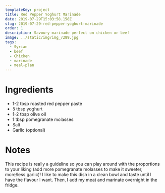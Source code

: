 ```yaml
---
templateKey: project
title: Red Pepper Yoghurt Marinade
date: 2019-07-29T15:03:58.158Z
slug: 2019-07-29-red-pepper-yoghurt-marinade
order: 1
description: Savoury marinade perfect on chicken or beef
image: ../static/img/img_7289.jpg
tags:
  - Syrian
  - beef
  - Chicken
  - marinade
  - meal-plan
---
```


# Ingredients

- 1-2 tbsp roasted red pepper paste
- 5 tbsp yoghurt
- 1-2 tbsp olive oil
- 1 tbsp pomegranate molasses
- Salt
- Garlic (optional)

# Notes

This recipe is really a guideline so you can play around with the proportions to your liking (add more pomegranate molasses to make it sweeter, more/less garlic)! I like to make this dish in a clean bowl and taste until I have the flavour I want. Then, I add my meat and marinate overnight in the fridge.
